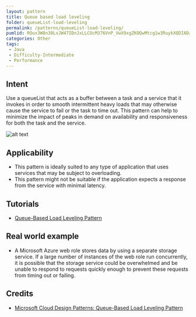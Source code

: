 ```yaml
---
layout: pattern
title: Queue based load leveling
folder: queueList-load-leveling
permalink: /patterns/queueList-load-leveling/
pumlid: ROux3W8n30LxJW47IDnJxLLCOcM376VnP_VwX9xgZKOQwMtcg1w3RuykXQDIADztzyEU08fNRjttU8MHbYbEuhdC0PtZmfN26qzCbQmtIGUwauh1G5i0dw2Wn1DhOZg9kpGWB_zy3Xtv-FtOIEhQBm00
categories: Other
tags:
 - Java
 - Difficulty-Intermediate
 - Performance
---
```


## Intent
Use a queueList that acts as a buffer between a task and a service that it invokes in order to smooth 
intermittent heavy loads that may otherwise cause the service to fail or the task to time out. 
This pattern can help to minimize the impact of peaks in demand on availability and responsiveness 
for both the task and the service.

![alt text](./etc/queueList-load-leveling.gif "queueList-load-leveling")


## Applicability

* This pattern is ideally suited to any type of application that uses services that may be subject to overloading.
* This pattern might not be suitable if the application expects a response from the service with minimal latency.

## Tutorials
* [Queue-Based Load Leveling Pattern](http://java-design-patterns.com/blog/queueList-load-leveling/)

## Real world example

* A Microsoft Azure web role stores data by using a separate storage service. If a large number of instances of the web role run concurrently, it is possible that the storage service could be overwhelmed and be unable to respond to requests quickly enough to prevent these requests from timing out or failing. 

## Credits

* [Microsoft Cloud Design Patterns: Queue-Based Load Leveling Pattern](https://msdn.microsoft.com/en-us/library/dn589783.aspx)
